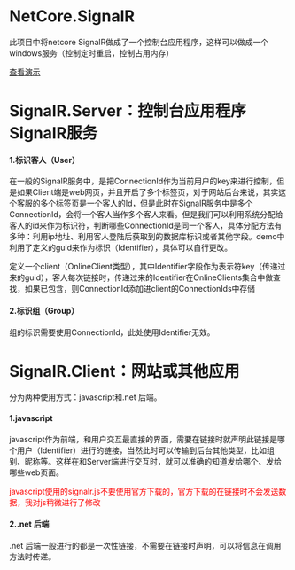 # NetCore.SignalR
 
 
 此项目中将netcore SignalR做成了一个控制台应用程序，这样可以做成一个windows服务（控制定时重启，控制占用内存）

 <a href="https://www.cnblogs.com/wangpengzong/p/11175665.html" targht="_blank">查看演示</a>

 <h1>SignalR.Server：控制台应用程序SignalR服务 </h1>
 
 <h4>1.标识客人（User）</h4>
 <p>
     在一般的SignalR服务中，是把ConnectionId作为当前用户的key来进行控制，但是如果Client端是web网页，并且开启了多个标签页，对于网站后台来说，其实这个客服的多个标签页是一个客人的Id，但是此时在SignalR服务中是多个ConnectionId，会将一个客人当作多个客人来看。但是我们可以利用系统分配给客人的id来作为标识符，判断哪些ConnectionId是同一个客人，具体分配方法有多种：利用ip地址、利用客人登陆后获取到的数据库标识或者其他字段。demo中利用了定义的guid来作为标识（Identifier），具体可以自行更改。
 </p>
  <p>
     定义一个client（OnlineClient类型），其中Identifier字段作为表示符key（传递过来的guid），客人每次链接时，传递过来的Identifier在OnlineClients集合中做查找，如果已包含，则ConnectionId添加进client的ConnectionIds中存储
 </p>
  
 <h4>2.标识组（Group）</h4>
 <p>
     组的标识需要使用ConnectionId，此处使用Identifier无效。
 </p>
 
 
 <h1>SignalR.Client：网站或其他应用 </h1>
  <p>
     分为两种使用方式：javascript和.net 后端。
 </p>
 <h4>1.javascript</h4>
 <p>
     javascript作为前端，和用户交互最直接的界面，需要在链接时就声明此链接是哪个用户（Identifier）进行的链接，当然此时可以传输到后台其他类型，比如组别、昵称等。这样在和Server端进行交互时，就可以准确的知道发给哪个、发给哪些web页面。
 </p>
  <p style="color:red;">
     javascript使用的signalr.js不要使用官方下载的，官方下载的在链接时不会发送数据，我对js稍微进行了修改
 </p>
 
 <h4>2..net 后端</h4>
 <p>
     .net 后端一般进行的都是一次性链接，不需要在链接时声明，可以将信息在调用方法时传递。
 </p>
